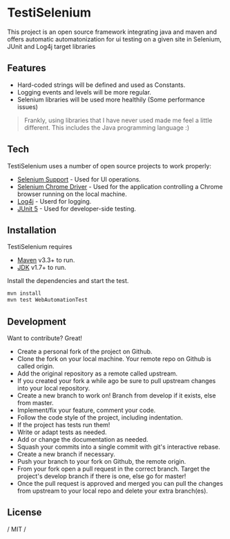 # TestiSelenium

This project is an open source framework integrating java and maven and offers automatic automatonization for ui testing on a given site in Selenium, JUnit and Log4j target libraries 

## Features

- Hard-coded strings will be defined and used as Constants.
- Logging events and levels will be more regular.
- Selenium libraries will be used more healthily (Some performance issues)

> Frankly, using libraries that I have never used made me feel a little different. This includes the Java programming language :) 

## Tech

TestiSelenium uses a number of open source projects to work properly:

- [Selenium Support](https://www.selenium.dev/selenium/docs/api/java/org/openqa/selenium/support/package-summary.html) - Used for UI operations.
- [Selenium Chrome Driver](https://www.selenium.dev/selenium/docs/api/java/org/openqa/selenium/chrome/ChromeDriver.html) - Used for the application controlling a Chrome browser running on the local machine.
- [Log4j](http://logging.apache.org/log4j/1.2/) - Userd for logging.
- [JUnit 5](https://junit.org/junit5/) - Used for developer-side testing.

## Installation

TestiSelenium requires 
- [Maven](https://maven.apache.org/download.cgi) v3.3+ to run.
- [JDK](https://openjdk.java.net/) v1.7+ to run.


Install the dependencies and start the test.

```sh
mvn install
mvn test WebAutomationTest
```

## Development

Want to contribute?  Great!

- Create a personal fork of the project on Github.
- Clone the fork on your local machine. Your remote repo on Github is called origin.
- Add the original repository as a remote called upstream.
- If you created your fork a while ago be sure to pull upstream changes into your local repository.
- Create a new branch to work on! Branch from develop if it exists, else from master.
- Implement/fix your feature, comment your code.
- Follow the code style of the project, including indentation.
- If the project has tests run them!
- Write or adapt tests as needed.
- Add or change the documentation as needed.
- Squash your commits into a single commit with git's interactive rebase.      
- Create a new branch if necessary.
- Push your branch to your fork on Github, the remote origin.
- From your fork open a pull request in the correct branch. Target the project's develop branch if there is one, else go for master!
- Once the pull request is approved and merged you can pull the changes from upstream to your local repo and delete your extra branch(es).

## License

/ MIT /
